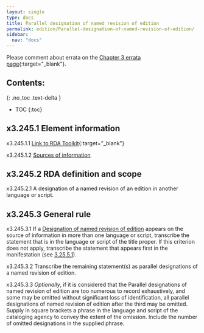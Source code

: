 ```yaml
---
layout: single
type: docs
title: Parallel designation of named revision of edition
permalink: edition/Parallel-designation-of-named-revision-of-edition/
sidebar:
  nav: "docs"
---
```


Please comment about errata on the [Chapter 3 errata page](https://docs.google.com/document/d/1DqZ9-Ti8K8sHmcmPWpP4tH-ENfIOKGhHwR9XuZ9HwOk/edit#heading=h.63ljyarhzy2g){:target="_blank"}.

## Contents:
{: .no_toc .text-delta }

- TOC
{:toc}

## x3.245.1 Element information

<a name="x3.245.1.1">x3.245.1.1</a> [Link to RDA Toolkit](https://beta.rdatoolkit.org/Content/Index?externalId=en-US_ala-3dbd5b02-c467-3f3e-80e3-9bf3221a9dbf){:target="_blank"}

<a name="x3.245.1.2">x3.245.1.2</a> [Sources of information](/DCRMR/edition/)

## x3.245.2 RDA definition and scope

<a name="x3.245.2.1">x3.245.2.1</a> A designation of a named revision of an edition in another language or script.

## x3.245.3 General rule

<a name="x3.245.3.1">x3.245.3.1</a> If a [Designation of named revision of edition](/DCRMR/edition/Designation-of-named-revision-of-edition/) appears on the source of information in more than one language or script, transcribe the statement that is in the language or script of the title proper. If this criterion does not apply, transcribe the statement that appears first in the manifestation (see [3.25.5.1](/DCRMR/edition/Designation-of-named-revision-of-edition/#3.25.5.1)).

<a name="x3.245.3.2">x3.245.3.2</a> Transcribe the remaining statement(s) as parallel designations of a named revision of edition.

<a name="x3.245.3.3">x3.245.3.3</a> *Optionally*, if it is considered that the Parallel designations of named revision of edition are too numerous to record exhaustively, and some may be omitted without significant loss of identification, all parallel designations of named revision of edition after the third may be omitted. Supply in square brackets a phrase in the language and script of the cataloging agency to convey the extent of the omission. Include the number of omitted designations in the supplied phrase.

